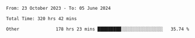 

<!--START_SECTION:waka-->

```txt
From: 23 October 2023 - To: 05 June 2024

Total Time: 320 hrs 42 mins

Other              178 hrs 23 mins █████████░░░░░░░░░░░░░░░░   35.74 %
```

<!--END_SECTION:waka-->
